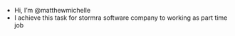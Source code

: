 - Hi, I’m @matthewmichelle
- I achieve this task for stormra software company to working as part time job
  